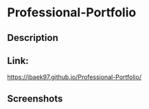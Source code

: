 # Professional-Portfolio

## Description

## Link:

https://jbaek97.github.io/Professional-Portfolio/

## Screenshots
